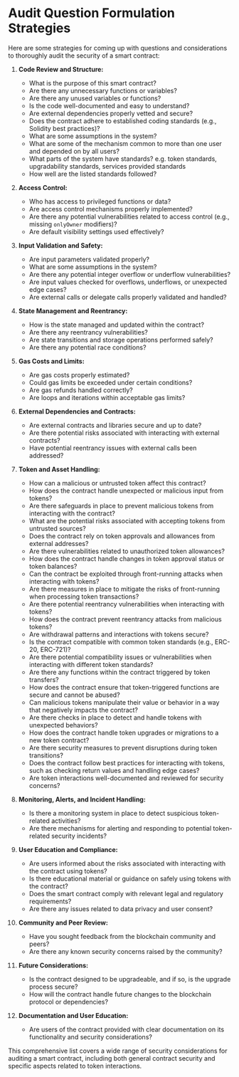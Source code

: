 # Audit Question Formulation Strategies

Here are some strategies for coming up with questions and considerations to thoroughly audit the security of a smart contract:

1.  **Code Review and Structure:**
    
    - What is the purpose of this smart contract?
    - Are there any unnecessary functions or variables?
    - Are there any unused variables or functions?
    - Is the code well-documented and easy to understand?
    - Are external dependencies properly vetted and secure?
    - Does the contract adhere to established coding standards (e.g., Solidity best practices)?
    - What are some assumptions in the system?
    - What are some of the mechanism common to more than one user and depended on by all users?
    - What parts of the system have standards? e.g. token standards, upgradability standards, services provided standards
    - How well are the listed standards followed?
2.  **Access Control:**
    
    - Who has access to privileged functions or data?
    - Are access control mechanisms properly implemented?
    - Are there any potential vulnerabilities related to access control (e.g., missing `onlyOwner` modifiers)?
    - Are default visibility settings used effectively?
3.  **Input Validation and Safety:**
    
    - Are input parameters validated properly?
    - What are some assumptions in the system?
    - Are there any potential integer overflow or underflow vulnerabilities?
    - Are input values checked for overflows, underflows, or unexpected edge cases?
    - Are external calls or delegate calls properly validated and handled?
4.  **State Management and Reentrancy:**
    
    - How is the state managed and updated within the contract?
    - Are there any reentrancy vulnerabilities?
    - Are state transitions and storage operations performed safely?
    - Are there any potential race conditions?
5.  **Gas Costs and Limits:**
    
    - Are gas costs properly estimated?
    - Could gas limits be exceeded under certain conditions?
    - Are gas refunds handled correctly?
    - Are loops and iterations within acceptable gas limits?
6.  **External Dependencies and Contracts:**
    
    - Are external contracts and libraries secure and up to date?
    - Are there potential risks associated with interacting with external contracts?
    - Have potential reentrancy issues with external calls been addressed?
7.  **Token and Asset Handling:**
    
    - How can a malicious or untrusted token affect this contract?
    - How does the contract handle unexpected or malicious input from tokens?
    - Are there safeguards in place to prevent malicious tokens from interacting with the contract?
    - What are the potential risks associated with accepting tokens from untrusted sources?
    - Does the contract rely on token approvals and allowances from external addresses?
    - Are there vulnerabilities related to unauthorized token allowances?
    - How does the contract handle changes in token approval status or token balances?
    - Can the contract be exploited through front-running attacks when interacting with tokens?
    - Are there measures in place to mitigate the risks of front-running when processing token transactions?
    - Are there potential reentrancy vulnerabilities when interacting with tokens?
    - How does the contract prevent reentrancy attacks from malicious tokens?
    - Are withdrawal patterns and interactions with tokens secure?
    - Is the contract compatible with common token standards (e.g., ERC-20, ERC-721)?
    - Are there potential compatibility issues or vulnerabilities when interacting with different token standards?
    - Are there any functions within the contract triggered by token transfers?
    - How does the contract ensure that token-triggered functions are secure and cannot be abused?
    - Can malicious tokens manipulate their value or behavior in a way that negatively impacts the contract?
    - Are there checks in place to detect and handle tokens with unexpected behaviors?
    - How does the contract handle token upgrades or migrations to a new token contract?
    - Are there security measures to prevent disruptions during token transitions?
    - Does the contract follow best practices for interacting with tokens, such as checking return values and handling edge cases?
    - Are token interactions well-documented and reviewed for security concerns?
8.  **Monitoring, Alerts, and Incident Handling:**
    
    - Is there a monitoring system in place to detect suspicious token-related activities?
    - Are there mechanisms for alerting and responding to potential token-related security incidents?
9.  **User Education and Compliance:**
    
    - Are users informed about the risks associated with interacting with the contract using tokens?
    - Is there educational material or guidance on safely using tokens with the contract?
    - Does the smart contract comply with relevant legal and regulatory requirements?
    - Are there any issues related to data privacy and user consent?
10. **Community and Peer Review:**
    
    - Have you sought feedback from the blockchain community and peers?
    - Are there any known security concerns raised by the community?
11. **Future Considerations:**
    
    - Is the contract designed to be upgradeable, and if so, is the upgrade process secure?
    - How will the contract handle future changes to the blockchain protocol or dependencies?
12. **Documentation and User Education:**
    
    - Are users of the contract provided with clear documentation on its functionality and security considerations?

This comprehensive list covers a wide range of security considerations for auditing a smart contract, including both general contract security and specific aspects related to token interactions.
